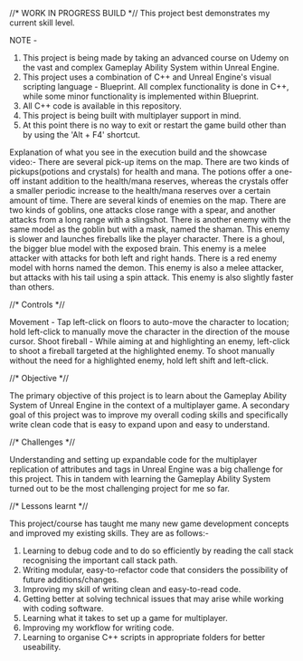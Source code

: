 //* WORK IN PROGRESS BUILD *//
This project best demonstrates my current skill level.

NOTE - 
1) This project is being made by taking an advanced course on Udemy on the vast and complex Gameplay Ability System within Unreal Engine.
2) This project uses a combination of C++ and Unreal Engine's visual scripting language - Blueprint. All complex functionality is done in C++, while some minor functionality is implemented within Blueprint.
3) All C++ code is available in this repository.
4) This project is being built with multiplayer support in mind.
5) At this point there is no way to exit or restart the game build other than by using the 'Alt + F4' shortcut.


Explanation of what you see in the execution build and the showcase video:-
There are several pick-up items on the map. There are two kinds of pickups(potions and crystals) for health and mana. The potions offer a one-off instant addition to the health/mana reserves, whereas the crystals offer a smaller periodic increase to the health/mana reserves over a certain amount of time.
There are several kinds of enemies on the map. There are two kinds of goblins, one attacks close range with a spear, and another attacks from a long range with a slingshot. There is another enemy with the same model as the goblin but with a mask, named the shaman. This enemy is slower and launches fireballs like the player character.
There is a ghoul, the bigger blue model with the exposed brain. This enemy is a melee attacker with attacks for both left and right hands.
There is a red enemy model with horns named the demon. This enemy is also a melee attacker, but attacks with his tail using a spin attack. This enemy is also slightly faster than others.


//* Controls *//

Movement - Tap left-click on floors to auto-move the character to location; hold left-click to manually move the character in the direction of the mouse cursor.
Shoot fireball - While aiming at and highlighting an enemy, left-click to shoot a fireball targeted at the highlighted enemy. To shoot manually without the need for a highlighted enemy, hold left shift and left-click.


//* Objective *//

The primary objective of this project is to learn about the Gameplay Ability System of Unreal Engine in the context of a multiplayer game. A secondary goal of this project was to improve my overall coding skills and specifically write clean code that is easy to expand upon and easy to understand.


//* Challenges *//

Understanding and setting up expandable code for the multiplayer replication of attributes and tags in Unreal Engine was a big challenge for this project. This in tandem with learning the Gameplay Ability System turned out to be the most challenging project for me so far.


//* Lessons learnt *//

This project/course has taught me many new game development concepts and improved my existing skills. They are as follows:-
1) Learning to debug code and to do so efficiently by reading the call stack recognising the important call stack path.
2) Writing modular, easy-to-refactor code that considers the possibility of future additions/changes.
3) Improving my skill of writing clean and easy-to-read code.
4) Getting better at solving technical issues that may arise while working with coding software.
5) Learning what it takes to set up a game for multiplayer.
6) Improving my workflow for writing code.
7) Learning to organise C++ scripts in appropriate folders for better useability.
